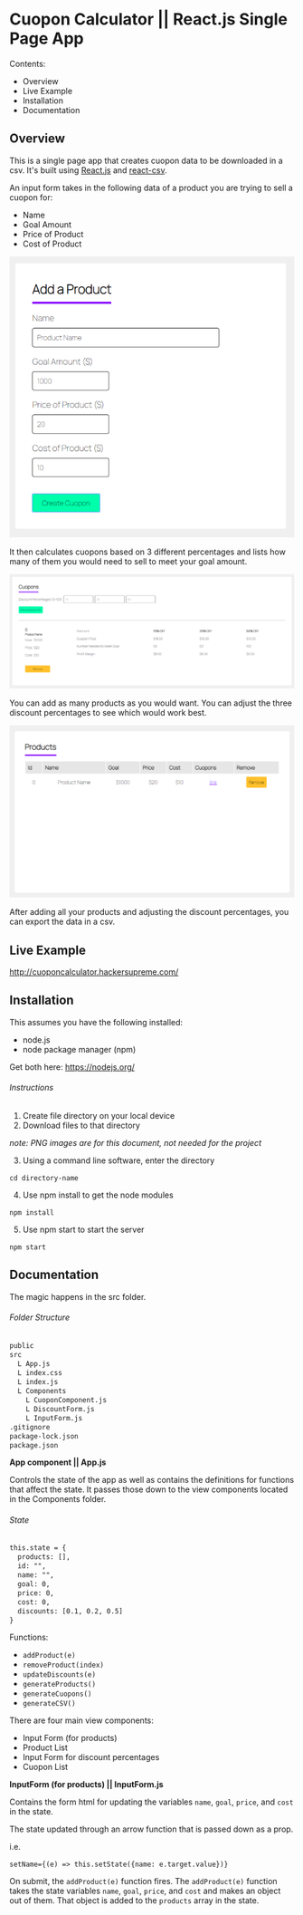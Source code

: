 # Cuopon Calculator || React.js Single Page App 

Contents:

- Overview
- Live Example
- Installation
- Documentation

## Overview

This is a single page app that creates cuopon data to be downloaded in a csv. It's built using [React.js](https://reactjs.org/) and [react-csv](https://www.npmjs.com/package/react-csv). 

An input form takes in the following data of a product you are trying to sell a cuopon for:
  - Name
  - Goal Amount
  - Price of Product
  - Cost of Product

![Input Form Screenshot](./input.PNG)

It then calculates cuopons based on 3 different percentages and lists how many of them you would need to sell to meet your goal amount.

![Cuopon List Screenshot](./cuopon.PNG)

You can add as many products as you would want. You can adjust the three discount percentages to see which would work best.

![Product List Screenshot](./productlist.PNG)

After adding all your products and adjusting the discount percentages, you can export the data in a csv.



## Live Example

http://cuoponcalculator.hackersupreme.com/


## Installation

This assumes you have the following installed:
  - node.js 
  - node package manager (npm)

Get both here: https://nodejs.org/

###### Instructions

1. Create file directory on your local device
2. Download files to that directory

_note: PNG images are for this document, not needed for the project_

3. Using a command line software, enter the directory
```
cd directory-name
```
4. Use npm install to get the node modules
```
npm install
```
5. Use npm start to start the server
```
npm start
```


## Documentation

The magic happens in the src folder.


###### Folder Structure

```
public
src
  L App.js
  L index.css
  L index.js
  L Components
    L CuoponComponent.js
    L DiscountForm.js
    L InputForm.js
.gitignore
package-lock.json
package.json
```

**App component || App.js**

Controls the state of the app as well as contains the definitions for functions that affect the state. It passes those down to the view components located in the Components folder.

###### State

```
this.state = {
  products: [],
  id: "",
  name: "",
  goal: 0,
  price: 0,
  cost: 0,
  discounts: [0.1, 0.2, 0.5]
}
```

Functions:
- `addProduct(e)`
- `removeProduct(index)`
- `updateDiscounts(e)`
- `generateProducts()`
- `generateCuopons()`
- `generateCSV()`

There are four main view components:
- Input Form (for products)
- Product List
- Input Form for discount percentages
- Cuopon List

**InputForm (for products) || InputForm.js**

Contains the form html for updating the variables `name`, `goal`, `price`, and `cost` in the state. 

The state updated through an arrow function that is passed down as a prop. 

i.e.
```
setName={(e) => this.setState({name: e.target.value})}
```

On submit, the `addProduct(e)` function fires. The `addProduct(e)` function takes the state variables `name`, `goal`, `price`, and `cost` and makes an object out of them. That object is added to the `products` array in the state.




